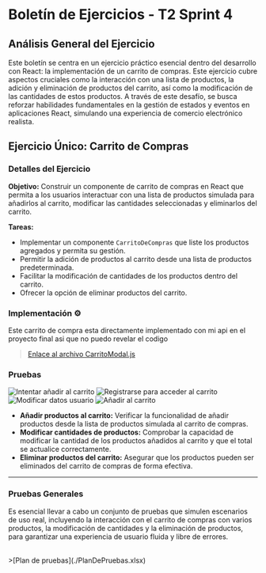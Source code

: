 # Boletín de Ejercicios - T2 Sprint 4

## Análisis General del Ejercicio

Este boletín se centra en un ejercicio práctico esencial dentro del desarrollo con React: la implementación de un carrito de compras. Este ejercicio cubre aspectos cruciales como la interacción con una lista de productos, la adición y eliminación de productos del carrito, así como la modificación de las cantidades de estos productos. A través de este desafío, se busca reforzar habilidades fundamentales en la gestión de estados y eventos en aplicaciones React, simulando una experiencia de comercio electrónico realista.

## Ejercicio Único: Carrito de Compras

### Detalles del Ejercicio

**Objetivo:** Construir un componente de carrito de compras en React que permita a los usuarios interactuar con una lista de productos simulada para añadirlos al carrito, modificar las cantidades seleccionadas y eliminarlos del carrito.

**Tareas:**

- Implementar un componente `CarritoDeCompras` que liste los productos agregados y permita su gestión.
- Permitir la adición de productos al carrito desde una lista de productos predeterminada.
- Facilitar la modificación de cantidades de los productos dentro del carrito.
- Ofrecer la opción de eliminar productos del carrito.

### Implementación ⚙️

Este carrito de compra esta directamente implementado con mi api en el proyecto final asi que no puedo revelar el codigo

> [Enlace al archivo CarritoModal.js](./ComponeteCarrito/CarritoModal.js)

### Pruebas

![Intentar añadir al carrito](video/IntentoCompra.gif)
![Registrarse para acceder al carrito](video/RegistroYlogin.gif)
![Modificar datos usuario](video/CambioDatos.gif)
![Añadir al carrito](video/CompraFinal.gif)

- **Añadir productos al carrito:** Verificar la funcionalidad de añadir productos desde la lista de productos simulada al carrito de compras.
- **Modificar cantidades de productos:** Comprobar la capacidad de modificar la cantidad de los productos añadidos al carrito y que el total se actualice correctamente.
- **Eliminar productos del carrito:** Asegurar que los productos pueden ser eliminados del carrito de compras de forma efectiva.

---

### Pruebas Generales

Es esencial llevar a cabo un conjunto de pruebas que simulen escenarios de uso real, incluyendo la interacción con el carrito de compras con varios productos, la modificación de cantidades y la eliminación de productos, para garantizar una experiencia de usuario fluida y libre de errores.

<br>  
>[Plan de pruebas](./PlanDePruebas.xlsx)
